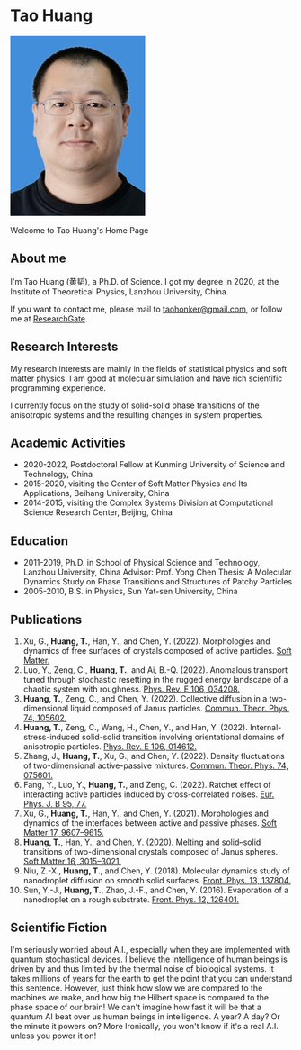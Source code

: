 # Tao Huang

![Tao Huang](avatar.jpeg)

Welcome to Tao Huang's Home Page

<!-- *⚠️ This website is under construction.* -->

## About me

I'm Tao Huang (黄韬), a Ph.D. of Science. I got my degree in 2020, at the Institute of Theoretical Physics, Lanzhou University, China.

If you want to contact me, please mail to [taohonker@gmail.com](mailto:taohonker@gmail.com), or follow me at [ResearchGate](https://www.researchgate.net/profile/Tao_Huang109).

## Research Interests

My research interests are mainly in the fields of statistical physics and soft matter physics. I am good at molecular simulation and have rich scientific programming experience.

I currently focus on the study of solid-solid phase transitions of the anisotropic systems and the resulting changes in system properties.

## Academic Activities

- 2020-2022, Postdoctoral Fellow at Kunming University of Science and Technology, China
- 2015-2020, visiting the Center of Soft Matter Physics and Its Applications, Beihang University, China
- 2014-2015, visiting the Complex Systems Division at Computational Science Research Center, Beijing, China

## Education

- 2011-2019, Ph.D. in School of Physical Science and Technology, Lanzhou University, China
  Advisor: Prof. Yong Chen
  Thesis: A Molecular Dynamics Study on Phase Transitions and Structures of Patchy Particles
- 2005-2010, B.S. in Physics, Sun Yat-sen University, China

## Publications

<!-- 1. **Tao Huang**, Yilong Han, and Yong Chen. 2020. “Melting and Solid–Solid Transitions of Two-Dimensional Crystals Composed of Janus Spheres.” [Soft Matter 16 (12): 3015–21.](https://doi.org/10.1039/D0SM00023J.)
1. Zhao-Xia Niu, **Tao Huang**, and Yong Chen. 2018. “Molecular Dynamics Study of Nanodroplet Diffusion on Smooth Solid Surfaces.” [Frontiers of Physics 13 (5): 137804.](https://doi.org/10.1007/s11467-018-0772-4.)
1. Yong-Juan Sun, **Tao Huang**, Jun-Feng Zhao, and Yong Chen. 2016. “Evaporation of a Nanodroplet on a Rough Substrate.” [Frontiers of Physics 12 (5): 126401.](https://doi.org/10.1007/s11467-016-0631-0.) -->

1. Xu, G., **Huang, T.**, Han, Y., and Chen, Y. (2022). Morphologies and dynamics of free surfaces of crystals composed of active particles. [Soft Matter.](https://doi.org/10.1039/D2SM00783E)
2. Luo, Y., Zeng, C., **Huang, T.**, and Ai, B.-Q. (2022). Anomalous transport tuned through stochastic resetting in the rugged energy landscape of a chaotic system with roughness. [Phys. Rev. E 106, 034208.](https://doi.org/10.1103/PhysRevE.106.034208)
3. **Huang, T.**, Zeng, C., and Chen, Y. (2022). Collective diffusion in a two-dimensional liquid composed of Janus particles. [Commun. Theor. Phys. 74, 105602.]( https://doi.org/10.1088/1572-9494/ac8f3f)
4. **Huang, T.**, Zeng, C., Wang, H., Chen, Y., and Han, Y. (2022). Internal-stress-induced solid-solid transition involving orientational domains of anisotropic particles. [Phys. Rev. E 106, 014612.](https://doi.org/10.1103/PhysRevE.106.014612)
5. Zhang, J., **Huang, T.**, Xu, G., and Chen, Y. (2022). Density fluctuations of two-dimensional active-passive mixtures. [Commun. Theor. Phys. 74, 075601.](https://doi.org/10.1088/1572-9494/ac71fe)
6. Fang, Y., Luo, Y., **Huang, T.**, and Zeng, C. (2022). Ratchet effect of interacting active particles induced by cross-correlated noises. [Eur. Phys. J. B 95, 77.](https://doi.org/10.1140/epjb/s10051-022-00335-8)
7. Xu, G., **Huang, T.**, Han, Y., and Chen, Y. (2021). Morphologies and dynamics of the interfaces between active and passive phases. [Soft Matter 17, 9607–9615.](https://doi.org/10.1039/D1SM01065D)
8. **Huang, T.**, Han, Y., and Chen, Y. (2020). Melting and solid–solid transitions of two-dimensional crystals composed of Janus spheres. [Soft Matter 16, 3015–3021.](https://doi.org/10.1039/D0SM00023J)
9. Niu, Z.-X., **Huang, T.**, and Chen, Y. (2018). Molecular dynamics study of nanodroplet diffusion on smooth solid surfaces. [Front. Phys. 13, 137804.](https://doi.org/10.1007/s11467-018-0772-4)
10. Sun, Y.-J., **Huang, T.**, Zhao, J.-F., and Chen, Y. (2016). Evaporation of a nanodroplet on a rough substrate. [Front. Phys. 12, 126401.](https://doi.org/10.1007/s11467-016-0631-0)

## Scientific Fiction

I'm seriously worried about A.I., especially when they are implemented with quantum stochastical devices. I believe the intelligence of human beings is driven by and thus limited by the thermal noise of biological systems. It takes millions of years for the earth to get the point that you can understand this sentence. However, just think how slow we are compared to the machines we make, and how big the Hilbert space is compared to the phase space of our brain! We can't imagine how fast it will be that a quantum AI beat over us human beings in intelligence. A year? A day? Or the minute it powers on? More Ironically, you won't know if it's a real A.I. unless you power it on!

